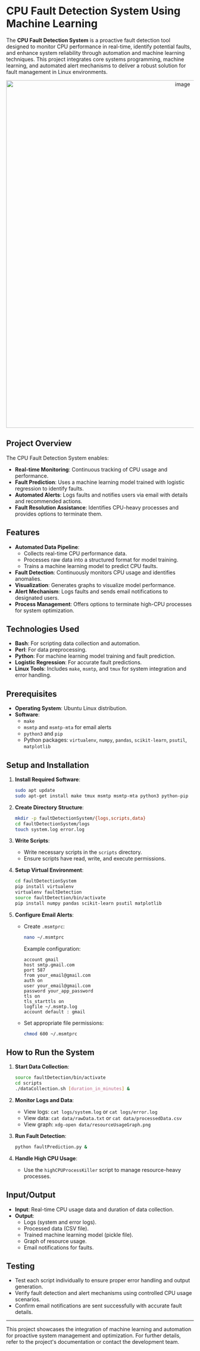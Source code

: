# CPU Fault Detection System Using Machine Learning

The **CPU Fault Detection System** is a proactive fault detection tool designed to monitor CPU performance in real-time, identify potential faults, and enhance system reliability through automation and machine learning techniques. This project integrates core systems programming, machine learning, and automated alert mechanisms to deliver a robust solution for fault management in Linux environments.

<p align="center">
  <img width="932" alt="image" src="https://github.com/user-attachments/assets/cpu_fault_detection_system.png">
</p>

## Project Overview

The CPU Fault Detection System enables:

- **Real-time Monitoring**: Continuous tracking of CPU usage and performance.
- **Fault Prediction**: Uses a machine learning model trained with logistic regression to identify faults.
- **Automated Alerts**: Logs faults and notifies users via email with details and recommended actions.
- **Fault Resolution Assistance**: Identifies CPU-heavy processes and provides options to terminate them.

## Features

- **Automated Data Pipeline**:
  - Collects real-time CPU performance data.
  - Processes raw data into a structured format for model training.
  - Trains a machine learning model to predict CPU faults.
- **Fault Detection**: Continuously monitors CPU usage and identifies anomalies.
- **Visualization**: Generates graphs to visualize model performance.
- **Alert Mechanism**: Logs faults and sends email notifications to designated users.
- **Process Management**: Offers options to terminate high-CPU processes for system optimization.

## Technologies Used

- **Bash**: For scripting data collection and automation.
- **Perl**: For data preprocessing.
- **Python**: For machine learning model training and fault prediction.
- **Logistic Regression**: For accurate fault predictions.
- **Linux Tools**: Includes `make`, `msmtp`, and `tmux` for system integration and error handling.

## Prerequisites

- **Operating System**: Ubuntu Linux distribution.
- **Software**:
  - `make`
  - `msmtp` and `msmtp-mta` for email alerts
  - `python3` and `pip`
  - Python packages: `virtualenv`, `numpy`, `pandas`, `scikit-learn`, `psutil`, `matplotlib`

## Setup and Installation

1. **Install Required Software**:
   ```bash
   sudo apt update
   sudo apt-get install make tmux msmtp msmtp-mta python3 python-pip
   ```

2. **Create Directory Structure**:
   ```bash
   mkdir -p faultDetectionSystem/{logs,scripts,data}
   cd faultDetectionSystem/logs
   touch system.log error.log
   ```

3. **Write Scripts**:
   - Write necessary scripts in the `scripts` directory.
   - Ensure scripts have read, write, and execute permissions.

4. **Setup Virtual Environment**:
   ```bash
   cd faultDetectionSystem
   pip install virtualenv
   virtualenv faultDetection
   source faultDetection/bin/activate
   pip install numpy pandas scikit-learn psutil matplotlib
   ```

5. **Configure Email Alerts**:
   - Create `.msmtprc`:
     ```bash
     nano ~/.msmtprc
     ```
     Example configuration:
     ```plaintext
     account gmail
     host smtp.gmail.com
     port 587
     from your_email@gmail.com
     auth on
     user your_email@gmail.com
     password your_app_password
     tls on
     tls_starttls on
     logfile ~/.msmtp.log
     account default : gmail
     ```
   - Set appropriate file permissions:
     ```bash
     chmod 600 ~/.msmtprc
     ```

## How to Run the System

1. **Start Data Collection**:
   ```bash
   source faultDetection/bin/activate
   cd scripts
   ./dataCollection.sh [duration_in_minutes] &
   ```

2. **Monitor Logs and Data**:
   - View logs: `cat logs/system.log` or `cat logs/error.log`
   - View data: `cat data/rawData.txt` or `cat data/processedData.csv`
   - View graph: `xdg-open data/resourceUsageGraph.png`

3. **Run Fault Detection**:
   ```bash
   python faultPrediction.py &
   ```

4. **Handle High CPU Usage**:
   - Use the `highCPUProcessKiller` script to manage resource-heavy processes.

## Input/Output

- **Input**: Real-time CPU usage data and duration of data collection.
- **Output**:
  - Logs (system and error logs).
  - Processed data (CSV file).
  - Trained machine learning model (pickle file).
  - Graph of resource usage.
  - Email notifications for faults.

## Testing

- Test each script individually to ensure proper error handling and output generation.
- Verify fault detection and alert mechanisms using controlled CPU usage scenarios.
- Confirm email notifications are sent successfully with accurate fault details.

---

This project showcases the integration of machine learning and automation for proactive system management and optimization. For further details, refer to the project's documentation or contact the development team.
